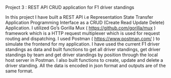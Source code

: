Project 3 :  REST API CRUD application for F1 driver standings

In this project I have built a REST API i.e Representation State Transfer Application Programming Interface as a CRUD (Create Read Update Delete) Application. I utilized Go’s Gorilla Mux ( https://github.com/gorilla/mux ) framework which is a HTTP request multiplexer which is used for request routing and dispatching. I used Postman ( https://www.postman.com/ ) to simulate the frontend for my application. I have used the current F1 driver standings as data and built functions to get all driver standings, get driver standings by team and get driver standings by position through the local host server in Postman. I also built functions to create, update and delete a driver standing. All the data is encoded in json format and outputs are of the same format.